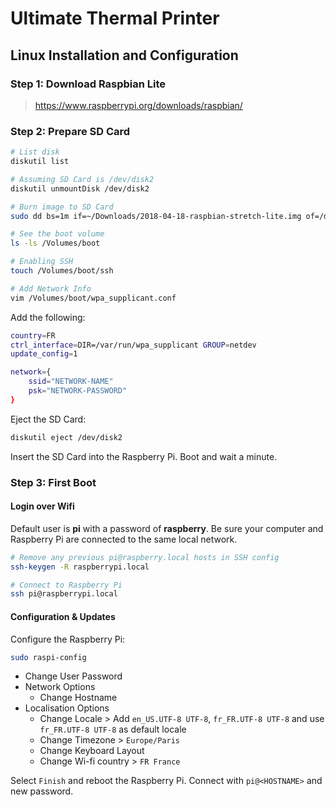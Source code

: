 # Ultimate Thermal Printer


## Linux Installation and Configuration

### Step 1: Download Raspbian Lite
> https://www.raspberrypi.org/downloads/raspbian/

### Step 2: Prepare SD Card

```bash
# List disk
diskutil list

# Assuming SD Card is /dev/disk2
diskutil unmountDisk /dev/disk2

# Burn image to SD Card
sudo dd bs=1m if=~/Downloads/2018-04-18-raspbian-stretch-lite.img of=/dev/disk2

# See the boot volume
ls -ls /Volumes/boot

# Enabling SSH
touch /Volumes/boot/ssh

# Add Network Info
vim /Volumes/boot/wpa_supplicant.conf
```

Add the following:
```bash
country=FR
ctrl_interface=DIR=/var/run/wpa_supplicant GROUP=netdev
update_config=1

network={
    ssid="NETWORK-NAME"
    psk="NETWORK-PASSWORD"
}
```

Eject the SD Card:
```bash
diskutil eject /dev/disk2
```

Insert the SD Card into the Raspberry Pi. Boot and wait a minute.

### Step 3: First Boot

#### Login over Wifi
Default user is **pi** with a password of **raspberry**.
Be sure your computer and Raspberry Pi are connected to the same local network.

```bash
# Remove any previous pi@raspberry.local hosts in SSH config
ssh-keygen -R raspberrypi.local

# Connect to Raspberry Pi
ssh pi@raspberrypi.local
```

#### Configuration & Updates

Configure the Raspberry Pi:
```bash
sudo raspi-config
```

- Change User Password
- Network Options
  - Change Hostname
- Localisation Options
  - Change Locale > Add `en_US.UTF-8 UTF-8`, `fr_FR.UTF-8 UTF-8` and use `fr_FR.UTF-8 UTF-8` as default locale
  - Change Timezone > `Europe/Paris`
  - Change Keyboard Layout
  - Change Wi-fi country > `FR France`

Select `Finish` and reboot the Raspberry Pi. Connect with `pi@<HOSTNAME>` and new password.
  